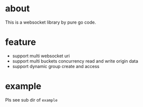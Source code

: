 # about
This is a websocket library by pure go code.

# feature
- support multi websocket uri
- support multi buckets concurrency read and write origin data
- support dynamic group create and access

# example
Pls see sub dir of `example`